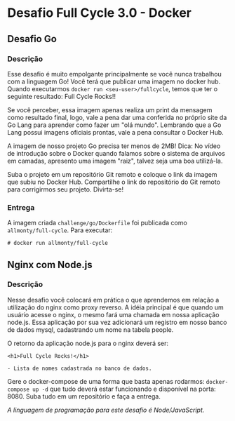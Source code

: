 # Desafio Full Cycle 3.0 - Docker

## Desafio Go

### Descrição

Esse desafio é muito empolgante principalmente se você nunca trabalhou com a linguagem Go!
Você terá que publicar uma imagem no docker hub.
Quando executarmos `docker run <seu-user>/fullcycle`, temos que ter o seguinte resultado: Full Cycle Rocks!!

Se você perceber, essa imagem apenas realiza um print da mensagem como resultado final, logo, vale a pena dar uma conferida no próprio site da Go Lang para aprender como fazer um "olá mundo". Lembrando que a Go Lang possui imagens oficiais prontas, vale a pena consultar o Docker Hub.

A imagem de nosso projeto Go precisa ter menos de 2MB!
Dica: No vídeo de introdução sobre o Docker quando falamos sobre o sistema de arquivos em camadas, apresento uma imagem "raiz", talvez seja uma boa utilizá-la.

Suba o projeto em um repositório Git remoto e coloque o link da imagem que subiu no Docker Hub. Compartilhe o link do repositório do Git remoto para corrigirmos seu projeto. Divirta-se!

### Entrega

A imagem criada `challenge/go/Dockerfile` foi publicada como `allmonty/full-cycle`.
Para executar:

    # docker run allmonty/full-cycle

## Nginx com Node.js

### Descrição

Nesse desafio você colocará em prática o que aprendemos em relação a utilização do nginx como proxy reverso. A idéia principal é que quando um usuário acesse o nginx, o mesmo fará uma chamada em nossa aplicação node.js. Essa aplicação por sua vez adicionará um registro em nosso banco de dados mysql, cadastrando um nome na tabela people.

O retorno da aplicação node.js para o nginx deverá ser:

```
<h1>Full Cycle Rocks!</h1>

- Lista de nomes cadastrada no banco de dados.
```

Gere o docker-compose de uma forma que basta apenas rodarmos: `docker-compose up -d` que tudo deverá estar funcionando e disponível na porta: 8080.
Suba tudo em um repositório e faça a entrega.

*A linguagem de programação para este desafio é Node/JavaScript.*